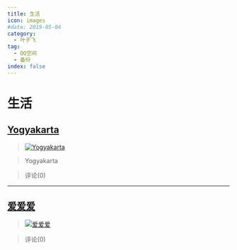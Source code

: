 ```yaml
---
title: 生活
icon: images
#date: 2019-05-04
category:
  - 叶子飞
tag:
  - QQ空间
  - 备份
index: false
---
```

# 生活
## [Yogyakarta](/叶子飞/Qzone/相册/生活/Yogyakarta)


>[![Yogyakarta](https://pan.4a1801.life/d/Onedrive-4A1801/%E4%B8%AA%E4%BA%BA%E5%BB%BA%E7%AB%99/public/Qzone_wyf/Albums/images/A52BD26A.webp)](https://user.qzone.qq.com/2542864301/photo/V148n7I31OqF13) 


>Yogyakarta 


> 评论(0)




---
## [爱爱爱](/叶子飞/Qzone/相册/生活/爱爱爱)


>[![爱爱爱](https://pan.4a1801.life/d/Onedrive-4A1801/%E4%B8%AA%E4%BA%BA%E5%BB%BA%E7%AB%99/public/Qzone_wyf/Albums/images/4D13C8ED.webp)](https://user.qzone.qq.com/2542864301/photo/sa14V148n7I30wh3se3245caadaad8508a348014ac1e1e12499714V12UPXG13scqUJ) 


>  


> 评论(0)


